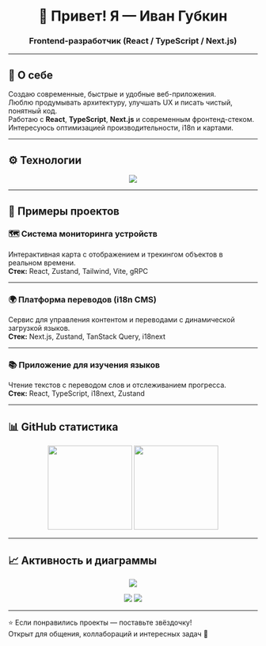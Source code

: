 <h1 align="center">👋 Привет! Я — Иван Губкин</h1>
<h3 align="center">Frontend-разработчик (React / TypeScript / Next.js)</h3>

---

## 🧠 О себе
Создаю современные, быстрые и удобные веб-приложения.  
Люблю продумывать архитектуру, улучшать UX и писать чистый, понятный код.  
Работаю с **React**, **TypeScript**, **Next.js** и современным фронтенд-стеком.  
Интересуюсь оптимизацией производительности, i18n и картами.

---

## ⚙️ Технологии

<p align="center">
  <img src="https://skillicons.dev/icons?i=react,nextjs,typescript,javascript,redux,tailwind,vite,webpack,html,css,scss,docker,git" />
</p>

---

## 🚀 Примеры проектов

### 🗺️ Система мониторинга устройств
Интерактивная карта с отображением и трекингом объектов в реальном времени.  
**Стек:** React, Zustand, Tailwind, Vite, gRPC  

---

### 🌍 Платформа переводов (i18n CMS)
Сервис для управления контентом и переводами с динамической загрузкой языков.  
**Стек:** Next.js, Zustand, TanStack Query, i18next  

---

### 📚 Приложение для изучения языков
Чтение текстов с переводом слов и отслеживанием прогресса.  
**Стек:** React, TypeScript, i18next, Zustand  

---

## 📊 GitHub статистика

<p align="center">
  <img height="170" src="https://github-readme-stats.vercel.app/api?username=iv-makarov&show_icons=true&theme=tokyonight&hide_border=true" />
  <img height="170" src="https://github-readme-stats.vercel.app/api/top-langs/?username=iv-makarov&layout=compact&theme=tokyonight&hide_border=true" />
</p>

---

## 📈 Активность и диаграммы

<p align="center">
  <img src="https://github-profile-summary-cards.vercel.app/api/cards/profile-details?username=iv-makarov&theme=tokyonight" />
</p>

<p align="center">
  <img src="https://github-profile-summary-cards.vercel.app/api/cards/repos-per-language?username=iv-makarov&theme=tokyonight" />
  <img src="https://github-profile-summary-cards.vercel.app/api/cards/stats?username=iv-makarov&theme=tokyonight" />
</p>

---

⭐ Если понравились проекты — поставьте звёздочку!  
Открыт для общения, коллабораций и интересных задач 🚀
